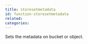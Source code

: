 ```yaml
---
title: storesetmetadata
id: function-storesetmetadata
related:
categories:
---
```


Sets the metadata on bucket or object.